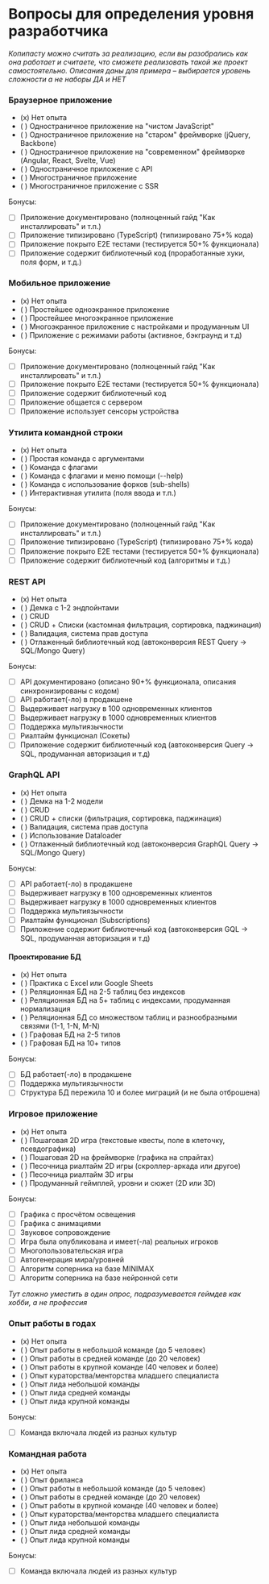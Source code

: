 # Вопросы для определения уровня разработчика

*Копипасту можно считать за реализацию, если вы разобрались как она работает*
*и считаете, что сможете реализовать такой же проект самостоятельно.*
*Описания даны для примера – выбирается уровень сложности а не наборы ДА и НЕТ*

### Браузерное приложение

- (x) Нет опыта
- ( ) Одностраничное приложение на "чистом JavaScript"
- ( ) Одностраничное приложение на "старом" фреймворке (jQuery, Backbone)
- ( ) Одностраничное приложение на "современном" фреймворке (Angular, React, Svelte, Vue)
- ( ) Одностраничное приложение с API
- ( ) Многостраничное приложение
- ( ) Многостраничное приложение с SSR

Бонусы:
- [ ] Приложение документировано (полноценный гайд "Как инсталлировать" и т.п.)
- [ ] Приложение типизировано (TypeScript) (типизировано 75+% кода)
- [ ] Приложение покрыто E2E тестами (тестируется 50+% функционала)
- [ ] Приложение содержит библиотечный код (проработанные хуки, поля форм, и т.д.)

### Мобильное приложение

- (x) Нет опыта
- ( ) Простейшее одноэкранное приложение 
- ( ) Простейшее многоэкранное приложение
- ( ) Многоэкранное приложение с настройками и продуманным UI
- ( ) Приложение с режимами работы (активное, бэкграунд и т.д)

Бонусы:
- [ ] Приложение документировано (полноценный гайд "Как инсталлировать" и т.п.)
- [ ] Приложение покрыто E2E тестами (тестируется 50+% функционала)
- [ ] Приложение содержит библиотечный код
- [ ] Приложение общается с сервером
- [ ] Приложение использует сенсоры устройства

### Утилита командной строки

- (x) Нет опыта
- ( ) Простая команда с аргументами
- ( ) Команда с флагами
- ( ) Команда с флагами и меню помощи (--help)
- ( ) Команда с использование форков (sub-shells)
- ( ) Интерактивная утилита (поля ввода и т.п.)

Бонусы:
- [ ] Приложение документировано (полноценный гайд "Как инсталлировать" и т.п.)
- [ ] Приложение типизировано (TypeScript) (типизировано 75+% кода)
- [ ] Приложение покрыто E2E тестами (тестируется 50+% функционала)
- [ ] Приложение содержит библиотечный код (алгоритмы и т.д.)

### REST API

- (x) Нет опыта
- ( ) Демка с 1-2 эндпойнтами
- ( ) CRUD 
- ( ) CRUD + Списки (кастомная фильтрация, сортировка, паджинация)
- ( ) Валидация, система прав доступа
- ( ) Отлаженный библиотечный код (автоконверсия REST Query -> SQL/Mongo Query)

Бонусы:
- [ ] API документировано (описано 90+% функционала, описания синхронизированы с кодом)
- [ ] API работает(-ло) в продакшене
- [ ] Выдерживает нагрузку в 100 одновременных клиентов
- [ ] Выдерживает нагрузку в 1000 одновременных клиентов
- [ ] Поддержка мультиязычности
- [ ] Риалтайм функционал (Сокеты)
- [ ] Приложение содержит библиотечный код (автоконверсия Query -> SQL, продуманная авторизация и т.д)

### GraphQL API

- (x) Нет опыта
- ( ) Демка на 1-2 модели
- ( ) CRUD
- ( ) CRUD + списки (фильтрация, сортировка, паджинация)
- ( ) Валидация, система прав доступа
- ( ) Использование Dataloader
- ( ) Отлаженный библиотечный код (автоконверсия GraphQL Query -> SQL/Mongo Query)

Бонусы:
- [ ] API работает(-ло) в продакшене
- [ ] Выдерживает нагрузку в 100 одновременных клиентов
- [ ] Выдерживает нагрузку в 1000 одновременных клиентов
- [ ] Поддержка мультиязычности
- [ ] Риалтайм функционал (Subscriptions)
- [ ] Приложение содержит библиотечный код (автоконверсия GQL -> SQL, продуманная авторизация и т.д)

#### Проектирование БД

- (x) Нет опыта
- ( ) Практика с Excel или Google Sheets
- ( ) Реляционная БД на 2-5 таблиц без индексов
- ( ) Реляционная БД на 5+ таблиц с индексами, продуманная нормализация
- ( ) Реляционная БД со множеством таблиц и разнообразными связями (1-1, 1-N, M-N)
- ( ) Графовая БД на 2-5 типов
- ( ) Графовая БД на 10+ типов

Бонусы:
- [ ] БД работает(-ло) в продакшене
- [ ] Поддержка мультиязычности
- [ ] Структура БД пережила 10 и более миграций (и не была отброшена)

### Игровое приложение

- (x) Нет опыта
- ( ) Пошаговая 2D игра (текстовые квесты, поле в клеточку, псевдографика)
- ( ) Пошаговая 2D на фреймворке (графика на спрайтах)
- ( ) Песочница риалтайм 2D игры (скроллер-аркада или другое)
- ( ) Песочница риалтайм 3D игры
- ( ) Продуманный геймплей, уровни и сюжет (2D или 3D)

Бонусы:
- [ ] Графика с просчётом освещения
- [ ] Графика с анимациями
- [ ] Звуковое сопровождение
- [ ] Игра была опубликована и имеет(-ла) реальных игроков
- [ ] Многопользовательская игра
- [ ] Автогенерация мира/уровней
- [ ] Алгоритм соперника на базе MINIMAX
- [ ] Алгоритм соперника на базе нейронной сети

*Тут сложно уместить в один опрос, подразумевается геймдев как хобби, а не профессия* 

### Опыт работы в годах

- (x) Нет опыта
- ( ) Опыт работы в небольшой команде (до 5 человек)
- ( ) Опыт работы в средней команде (до 20 человек)
- ( ) Опыт работы в крупной команде (40 человек и более)
- ( ) Опыт кураторства/менторства младшего специалиста
- ( ) Опыт лида небольшой команды
- ( ) Опыт лида средней команды
- ( ) Опыт лида крупной команды

Бонусы:
- [ ] Команда включала людей из разных культур

### Командная работа

- (x) Нет опыта
- ( ) Опыт фриланса
- ( ) Опыт работы в небольшой команде (до 5 человек)
- ( ) Опыт работы в средней команде (до 20 человек)
- ( ) Опыт работы в крупной команде (40 человек и более)
- ( ) Опыт кураторства/менторства младшего специалиста
- ( ) Опыт лида небольшой команды
- ( ) Опыт лида средней команды
- ( ) Опыт лида крупной команды

Бонусы:
- [ ] Команда включала людей из разных культур

